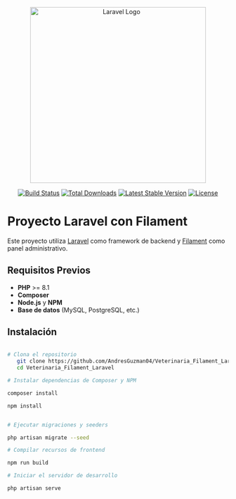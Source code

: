 <p align="center"><a href="https://laravel.com" target="_blank"><img src="https://raw.githubusercontent.com/laravel/art/master/logo-lockup/5%20SVG/2%20CMYK/1%20Full%20Color/laravel-logolockup-cmyk-red.svg" width="400" alt="Laravel Logo"></a></p>

<p align="center">
<a href="https://github.com/laravel/framework/actions"><img src="https://github.com/laravel/framework/workflows/tests/badge.svg" alt="Build Status"></a>
<a href="https://packagist.org/packages/laravel/framework"><img src="https://img.shields.io/packagist/dt/laravel/framework" alt="Total Downloads"></a>
<a href="https://packagist.org/packages/laravel/framework"><img src="https://img.shields.io/packagist/v/laravel/framework" alt="Latest Stable Version"></a>
<a href="https://packagist.org/packages/laravel/framework"><img src="https://img.shields.io/packagist/l/laravel/framework" alt="License"></a>
</p>

# Proyecto Laravel con Filament

Este proyecto utiliza [Laravel](https://laravel.com/) como framework de backend y [Filament](https://filamentphp.com/) como panel administrativo.

## Requisitos Previos
- **PHP** >= 8.1
- **Composer**
- **Node.js** y **NPM**
- **Base de datos** (MySQL, PostgreSQL, etc.)

## Instalación
```bash
   
# Clona el repositorio
   git clone https://github.com/AndresGuzman04/Veterinaria_Filament_Laravel.git
   cd Veterinaria_Filament_Laravel

# Instalar dependencias de Composer y NPM

composer install

npm install


# Ejecutar migraciones y seeders

php artisan migrate --seed

# Compilar recursos de frontend

npm run build

# Iniciar el servidor de desarrollo

php artisan serve

